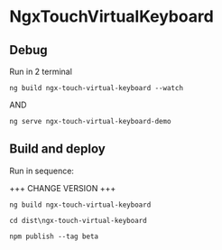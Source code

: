 # NgxTouchVirtualKeyboard

## Debug

Run in 2 terminal

```
ng build ngx-touch-virtual-keyboard --watch
```
AND
```
ng serve ngx-touch-virtual-keyboard-demo
```

## Build and deploy

Run in sequence:

+++ CHANGE VERSION +++

```
ng build ngx-touch-virtual-keyboard

cd dist\ngx-touch-virtual-keyboard

npm publish --tag beta

```
